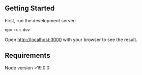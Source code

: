 ## Getting Started

First, run the development server:

```bash
npm run dev
```

Open [http://localhost:3000](http://localhost:3000) with your browser to see the result.

## Requirements
Node version >19.0.0
